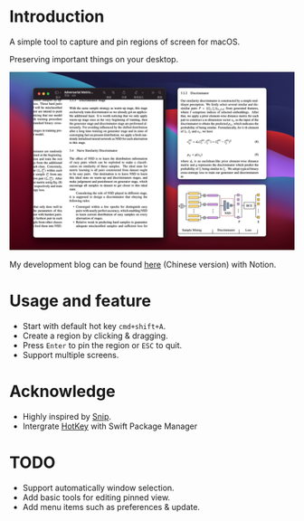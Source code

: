 # Introduction

A simple tool to capture and pin regions of screen for macOS.

Preserving important things on your desktop.

![screenshot](Resources/screenshot.png)

My development blog can be found [here](https://www.notion.so/hagemon/Clipin-Mac-OS-38d9044334b04882a81561b949b304e6) (Chinese version) with Notion.

# Usage and feature

- Start with default hot key `cmd+shift+A`.
- Create a region by clicking & dragging.
- Press `Enter` to pin the region or `ESC` to quit.
- Support multiple screens.

# Acknowledge

- Highly inspired by [Snip](https://github.com/isee15/Capture-Screen-For-Multi-Screens-On-Mac).
- Intergrate [HotKey](https://github.com/soffes/HotKey) with Swift Package Manager

# TODO

- Support automatically window selection.
- Add basic tools for editing pinned view.
- Add menu items such as preferences & update.